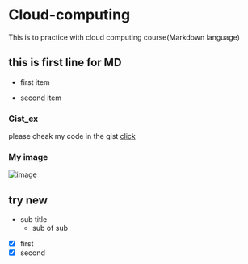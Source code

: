 # Cloud-computing
This is to practice with cloud computing course(Markdown language)

## this is first line for MD
* first item
- second item

### Gist_ex
please cheak my code in the gist [click](https://gist.github.com/Abdelrahman-gabr/248323e8ae12af1384e0da91ce583c2c)

### My image
![image](https://github.com/user-attachments/assets/cd7b49cb-a5d6-46d2-a2df-4caad56ebcb7)


## try new
- sub title
  - sub of sub
- [x] first
- [x] second
